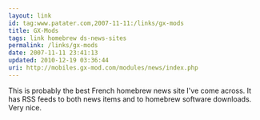```yaml
---
layout: link
id: tag:www.patater.com,2007-11-11:/links/gx-mods
title: GX-Mods
tags: link homebrew ds-news-sites
permalink: /links/gx-mods
date: 2007-11-11 23:41:13
updated: 2010-12-19 03:36:44
uri: http://mobiles.gx-mod.com/modules/news/index.php
---
```

This is probably the best French homebrew news site I've come across. It has
RSS feeds to both news items and to homebrew software downloads. Very nice.
